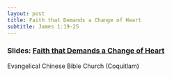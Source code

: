 ```yaml
---
layout: post
title: Faith that Demands a Change of Heart
subtitle: James 1:19-25
---
```


### Slides: [Faith that Demands a Change of Heart](/faith-change)
Evangelical Chinese Bible Church (Coquitlam)

